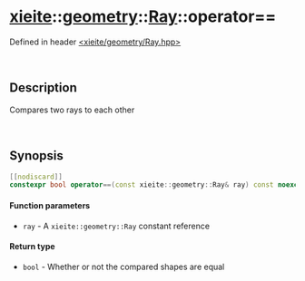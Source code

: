 # [xieite](../../xieite.md)\:\:[geometry](../../geometry.md)\:\:[Ray](../Ray.md)\:\:operator==
Defined in header [<xieite/geometry/Ray.hpp>](../../../include/xieite/geometry/Ray.hpp)

&nbsp;

## Description
Compares two rays to each other

&nbsp;

## Synopsis
```cpp
[[nodiscard]]
constexpr bool operator==(const xieite::geometry::Ray& ray) const noexcept;
```
#### Function parameters
- `ray` - A `xieite::geometry::Ray` constant reference
#### Return type
- `bool` - Whether or not the compared shapes are equal
